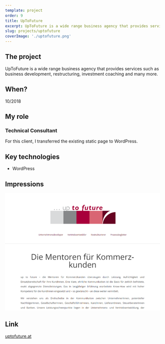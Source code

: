```yaml
---
template: project
order: 9
title: UpToFuture
excerpt: UpToFuture is a wide range business agency that provides services such as business development, restructuring, investment coaching and many more.
slug: projects/uptofuture
coverImage: './uptofuture.png'
---
```

## The project

UpToFuture is a wide range business agency that provides services such as business development, restructuring, investment coaching and many more.

## When?

10/2018

## My role

### Technical Consultant

For this client, I transferred the existing static page to WordPress.

## Key technologies

* WordPress

## Impressions

![UpToFuture website screenshot](uptofuture.png "UpToFuture website screenshot")

## Link

<a target="_blank" href="http://uptofuture.at">uptofuture.at</a>